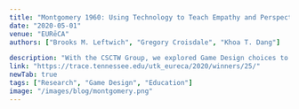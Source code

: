 ```yaml
---
title: "Montgomery 1960: Using Technology to Teach Empathy and Perspective Takings"
date: "2020-05-01"
venue: "EURēCA"
authors: ["Brooks M. Leftwich", "Gregory Croisdale", "Khoa T. Dang"]

description: "With the CSCTW Group, we explored Game Design choices to encourage perspective changing in study of the Civil Rights movement in Montgomery, Alabama."
link: "https://trace.tennessee.edu/utk_eureca/2020/winners/25/"
newTab: true
tags: ["Research", "Game Design", "Education"]
image: "/images/blog/montgomery.png"
---
```

